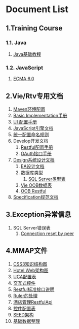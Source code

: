 # Document List

## 1.Training Course

### 1.1. Java

1. [Java基础教程](training/java/README.md)

### 1.2. JavaScript

1. [ECMA 6.0](training/js/1.ECMA6.md)

## 2.Vie/Rtv专用文档

1. [Maven环境配置](engine/maven/README.md)
2. [Basic Implementation手册](engine/impl/BASIC.md)
3. [UI 配置手册](engine/impl/ui.md)
3. [JavaScript引擎文档](engine/impl/SCRIPT.md)
4. [统一配置命名规则](engine/impl/NAMES.md)
4. Develop开发文档
	1. [Restful配置手册](engine/ws/1.RestfulConfiguration.md)
	2. [OAuth接口手册](engine/ws/2.OAuthInterface.md)
5. [Design系统设计文档](engine/design/README.md)
	1. [EA设计文档](engine/design/system.eap)
	2. 数据库类型
		1. [SQL Server类型表](engine/design/vector/MsSQL-TypeUpdates.xlsx)
	3. [Vie OOB数据表](engine/design/vie-database.xlsx)
	4. [OOB Restful](engine/design/ws-api.xlsx)
6. [Specification规范文档](engine/spec/component/README.md)

## 3.Exception异常信息

1. SQL Server错误表
	1. [Connection reset by peer](exception/mssql/1.Connection-reset-by-peer.md)

## 4.MMAP文件

1. [CSS3知识结构图](mmap/1.CSS3知识结构图.mmap)
2. [Hotel Web架构图](mmap/2.Hotel-Web架构图.mmap)
3. [UCA配置表](mmap/3.UCA配置表.mmap)
4. [交互式控件](mmap/4.交互式控件.mmap)
5. [Restful标准接口说明](mmap/5.Restful标准接口说明.mmap)
6. [Ruler的处理](mmap/6.Ruler的处理.mmap)
7. [酒店管理RestfulApi](mmap/7.酒店管理RestfulApi.mmap)
8. [控件配置表](mmap/8.控件配置表.mmap)
9. [SEED架构](mmap/9.Seed架构.mmap)
10. [基础数据整理](mmap/10.基础数据整理.mmap)